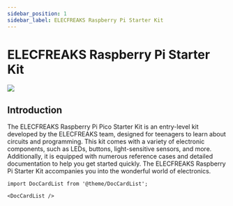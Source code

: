 ```yaml
---
sidebar_position: 1
sidebar_label: ELECFREAKS Raspberry Pi Starter Kit
---
```


# ELECFREAKS Raspberry Pi Starter Kit

![](https://wiki-media-ef.oss-cn-hongkong.aliyuncs.com/docs/pico/pico-starter-kit/images/pico-starter-kit-01.png)

## Introduction

The ELECFREAKS Raspberry Pi Pico Starter Kit is an entry-level kit developed by the ELECFREAKS team, designed for teenagers to learn about circuits and programming.
This kit comes with a variety of electronic components, such as LEDs, buttons, light-sensitive sensors, and more. Additionally, it is equipped with numerous reference cases and detailed documentation to help you get started quickly. The ELECFREAKS Raspberry Pi Starter Kit accompanies you into the wonderful world of electronics.


```mdx-code-block
import DocCardList from '@theme/DocCardList';

<DocCardList />
